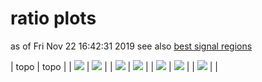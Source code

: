 # ratio plots
as of Fri Nov 22 16:42:31 2019
see also [best signal regions](bestSRs)

| topo | topo |
| <img src="https://smodels.github.io/ratioplots/ratio_THSCPM1b.png" /> | <img src="https://smodels.github.io/ratioplots/ratio_THSCPM2b.png" /> |
| <img src="https://smodels.github.io/ratioplots/ratio_THSCPM3.png" /> | <img src="https://smodels.github.io/ratioplots/ratio_THSCPM4.png" /> |
| <img src="https://smodels.github.io/ratioplots/ratio_THSCPM5.png" /> | <img src="https://smodels.github.io/ratioplots/ratio_THSCPM6.png" /> |
| <img src="https://smodels.github.io/ratioplots/ratio_THSCPM8.png" />  | |
